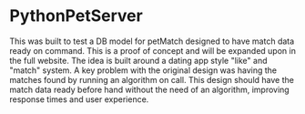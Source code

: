 # PythonPetServer
This was built to test a DB model for petMatch designed to have match data ready on command.
This is a proof of concept and will be expanded upon in the full website.
The idea is built around a dating app style "like" and "match" system.
A key problem with the original design was having the matches found by running an algorithm on call.
This design should have the match data ready before hand without the need of an algorithm, improving response times and user experience.
